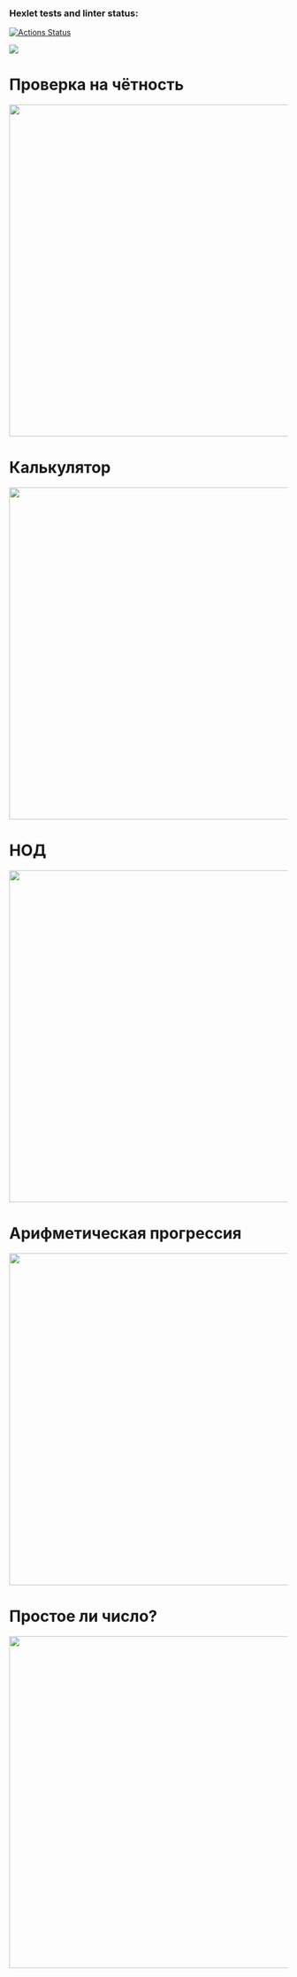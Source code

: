 ### Hexlet tests and linter status:
[![Actions Status](https://github.com/AntonyYD/java-project-61/actions/workflows/hexlet-check.yml/badge.svg)](https://github.com/AntonyYD/java-project-61/actions)

<a href="https://codeclimate.com/github/AntonyYD/java-project-61/maintainability"><img src="https://api.codeclimate.com/v1/badges/96de585214278a540833/maintainability" /></a>

# Проверка на чётность

<img src="app/src/main/resources/even.png" width="600"/>

# Калькулятор

<img src="app/src/main/resources/calc.png" width="600"/>

# НОД

<img src="app/src/main/resources/GCD.png" width="600"/>

# Арифметическая прогрессия

<img src="app/src/main/resources/progression.png" width="600"/>

# Простое ли число?

<img src="app/src/main/resources/prime.png" width="600"/>

